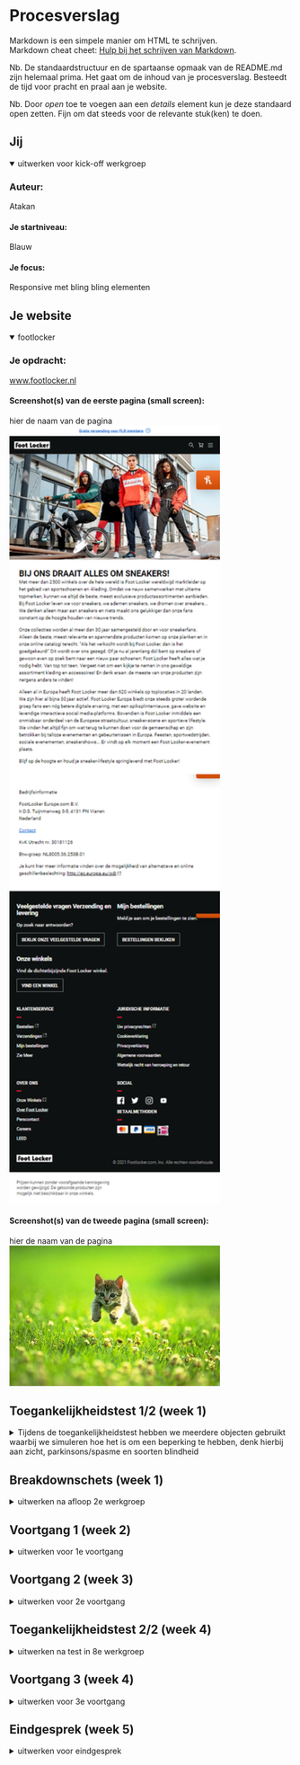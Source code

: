 # Procesverslag
Markdown is een simpele manier om HTML te schrijven.  
Markdown cheat cheet: [Hulp bij het schrijven van Markdown](https://github.com/adam-p/markdown-here/wiki/Markdown-Cheatsheet).

Nb. De standaardstructuur en de spartaanse opmaak van de README.md zijn helemaal prima. Het gaat om de inhoud van je procesverslag. Besteedt de tijd voor pracht en praal aan je website.

Nb. Door *open* toe te voegen aan een *details* element kun je deze standaard open zetten. Fijn om dat steeds voor de relevante stuk(ken) te doen.





## Jij

<details open>
  <summary>uitwerken voor kick-off werkgroep</summary>

  ### Auteur:
  Atakan

  #### Je startniveau:
  Blauw

  #### Je focus:
  Responsive met bling bling elementen
 
</details>





## Je website

<details open>
  <summary>footlocker</summary>

  ### Je opdracht:
  www.footlocker.nl

  #### Screenshot(s) van de eerste pagina (small screen): 
  hier de naam van de pagina  
  <img src="readme-images/mobileFootlocker.png" width="375px" alt="omschrijving van de pagina">

  #### Screenshot(s) van de tweede pagina (small screen):
  hier de naam van de pagina  
  <img src="readme-images/dummy-plaatje.jpg" width="375px" alt="omschrijving van de pagina">
 
</details>



## Toegankelijkheidstest 1/2 (week 1)

<details>
  <summary>Tijdens de toegankelijkheidstest hebben we meerdere objecten gebruikt waarbij we simuleren hoe het is om een beperking te hebben, denk hierbij aan zicht, parkinsons/spasme en soorten blindheid</summary>

  ### Bevindingen
  Lijst met je bevindingen die in de test naar voren kwamen: Blinden en of slechtzienden hebben verschillende soorten resultaten: je kan bijvoorbeeld alleen op een klein punt focussen en ziet verder niks meer om je heen, De website van footlocker kan druk ervaren worden, dat maakt het voor slechtzienden heel erg lastig om te zien waar ze gebleven zijn er zijn veel images en secties.
  
  Parkinson/spasmes heb ik zelf niet gedaan maar dit heb ik geobserveert bij een klasgenoot, hieruit kan ik concluderen dat het vrijwel onmogelijk is dat iemand met zware parkinsons een website kan gebruiken.

  #### Screenreader
  Een screenreader leest de HTML structuur zodat een blind of slechtziend persoon makkelijker gebruik kan maken van computers en smartphones.
  Op de site van footlocker maakt goed gebruik van de screenreader echter is de site best druk en kan de gebruiker overbelast worden met veel audio en zal de user veel moeten tabben om te komen waar hij/zij hoort te zijn. Dit vond ik fijn om te kunnen gebruiken maar er zijn momenten geweest waarbij ik lekker door wilde gaan naar een ander gedeelte van de website, dat duurde te lang. Hiervoor kan je het skippen van bepaalde elementen wat toegankelijker maken.


  #### Muis en Toetsenbord 
  De website van footlocker heeft heel veel content, daarmee wil ik zeggen dat het moeilijk bij te houden is waar je bent. Iemand met concentratie problemen gaat snel de draad kwijtraken kwam ik achter. je bent hier dus ook veel tijd mee kwijt om erachter te komen waar je gebleven was footlocker heeft dan alleen de standaard instellingen als je bijvoorbeeld gaat tabben, daardoor valt het niet zo snel op en kan het nog langer duren.


  #### Motoriek (shocks, elastiekjes)
  Hier heb ik niet aan deelgenomen, echter wel geobserveerd. Voor de user is het onmogelijk om gebruik te maken van een telefoon op computer door de spasmes. veel kan je er niet aan doen, je kan users met parkinsons wel grotere buttons geven om een knop bijvoorbeeld makkelijker klikbaar te maken of goed gebruik maken van tabs en de states daarvan.


  #### Visueel (brillen, contrast, kleurenblind, dark/light). 
  Visuele beperkingen verschillen de een ziet een klein punt en verder niet, de ander is natuurlijk kleurenblind en sommige hebben zelfs een soort vlek in hun zicht.
  hiervoor moet je breed gaan nadenken voor iedereen. Tijdens de tests heb ik zelf ervaren dat het lastig is om een deel van je zicht niet meer te kunnen zien, ik ervaarde een tijd en verloor eigenlijk snel mijn concentratie. Op momenten dat ik me kon focussen kreeg ik het wel voor elkaar 


</details>



## Breakdownschets (week 1)

<details>
  <summary>uitwerken na afloop 2e werkgroep</summary>

  ### de hele pagina: 
  <img src="readme-images/tekening_homepage.jpg" width="375px" alt="breakdown van de hele pagina">

  ### dynamisch deel (bijv menu): 
  <img src="readme-images/tekening_hamburgerMenu.jpg" width="375px" alt="breakdown van een dynamisch deel">

  ### wellicht nog een dynamisch deel (bijv filter): 
  <img src="readme-images/tekening_responsive.jpg" width="375px" alt="breakdown van nog een dynamisch deel">

</details>





## Voortgang 1 (week 2)

<details>
  <summary>uitwerken voor 1e voortgang</summary>

  ### Stand van zaken
  overstappen van een all div naar sections en articles in combinatie met geen of weinig gebruik van classes en ids is een moeilijke overstap voor mij persoonlijk, ook   opletten op semantiek ervaar ik als lastig en zal hier verder naar vragen. Overigens zou ik meer willen weten over de responsiveness van een site.


  ### Agenda voor meeting
  Atakan Ekinci (niet alle groepleden waren aanwezig, daarom heb ik dit op eigen intiatief gedaan)
  VRAGEN:
  •Pas ik de juiste semantiek toe? Zo nee wat doe ik verkeerd en wat kan beter.
  •Hoe maak ik een website responive?
  •Hoe zorg ik ervoor dat een image veranderd op basis van van schermgrootte?
  ### Verslag van meeting
  hier na afloop snel de uitkomsten van de meeting vastleggen
  
  Tijdens de eerste meeting kwam ik er snel achter dat ik had moeten beginnen op kleine scherm, ik heb me aan de situatie aangepast en heb ontdekt dat ik media querys kan gebruiken op dit soort momenten. Wat betreft de semantiek heb ik geleerd dat ik een W3C controlle heb waarbij er gekeken word naar de semantiek in het programma waarin ik werk, dat ga ik proberen vaker te gebruiken. Vasilis heeft mij mooi uitgelegd dat ik  picture element moest opzoeken, dat heb ik gedaan en vond meteen het antwoord waar ik naar opzoek was.
  
  

</details>





## Voortgang 2 (week 3)

<details>
  <summary>uitwerken voor 2e voortgang</summary>

  ### Stand van zaken
  hier dit ging goed & dit was lastig (neem ook screenshots op van delen van je website en code)


  ### Agenda voor meeting
  samen met je groepje opstellen
  
  Voor het voortgangsgesprek van week 2 had ik verder geen vragen waarbij ik ergens vastliep, Mijn doel was om met Vasilis de code door te lopen en de website te checken op de functionaliteiten en responsiveness. Hier kreeg ik te horen dat ik goed bezig was, er verder geen commentaar was en dat ik zo lekker door moest blijven gaan.

  ### Verslag van meeting
  hier na afloop snel de uitkomsten van de meeting vastleggen
   
  Ik heb te horen gekregen dat ik goed bezig ben en dat ik zo door moet gaan, na afloop heb ik dat ook zeker gedaan.

</details>





## Toegankelijkheidstest 2/2 (week 4)

<details>
  <summary>uitwerken na test in 8e werkgroep</summary>

  ### Bevindingen
  Lijst met je bevindingen die in de test naar voren kwamen (geef ook aan wat er verbeterd is):

  #### Screenreader
  De sreenreader functie doet het op de website van footlocker naar behoren, je krijgt te horen op welk bepaalt punt je heen gaat veel alternatieve teksten zodat niet denkt "waar ben ik nou". Dit heb ik ook aangehouden in mijn site en functioneert net als op de website van footlocker. Echter word er op de site van footlocker te veel gebruik gemaakt van divjes, dit kan ervoor zorgen dat er op onlogische wijze doorheen word gelezen!
Eventuele oplossing: Als je geen interesse hebt in bepaalde elementen maar die gedwongen toch moet doorgaan kan je eventueel ervoor zorgen dat onrelevante of de minstbelangrijke onderdelen overgeslagen worden.


  #### Muis en Toetsenbord 
  Het gebruik van de muis en toetsenbord per beperking verschilt enorm, als je slechtziend bent of kleurenblind kan je bijvoorbeeld nog een formulier invullen of         navigeren door de site. Met een motorieke beperking bleef dit wel lastig. Ik heb mij ook voorgenomen om meer nadruk te leggen op het tabben door mijn site heen zodat   de gebruiker in iedergeval duidelijk kan zien waar hij/zij is.


  #### Motoriek (shocks, elastiekjes)
  Ik heb bij deze test de elastiekjes gebruikt op mobile en desktop, hieruit blijkt dat het moeilijker is te gebruiken met een trackpad. Trackpads maken gebruik van     shortcuts met meerdere vingers bijvoorbeeld 2 vingers kan je gebruiken om te scrollen, Het kwam vaak voor dat ik in conflict was met de trackpad. Op mobile was het     gebruik fijn en werkte alles naar behoren.


  #### Visueel (brillen, contrast, kleurenblind, dark/light). 
  Door het gebruik van brillen kwam ik op het zelfde probleem wat footlocker heeft, tekst linkjes en klikbare images moeten nog duidelijker zijn. In de huidige staat     moet hier nog aan gewerkt worden.

</details>





## Voortgang 3 (week 4)

<details>
  <summary>uitwerken voor 3e voortgang</summary>

  ### Stand van zaken
  hier dit ging goed & dit was lastig (neem ook screenshots op van delen van je website en code)
  

  ### Agenda voor meeting
  samen met je groepje opstellen
  VRAGEN:
  •Geen
  
  bij het laatste gesprek was ik op gang en had verder geen vragen, de vragen die ik had heb ik gesteld in de les aan de student assistenten. De vraag ging               voornamelijk over hoe je dark en night mode kan toepassen op basis van je systeem voorkeur. ik wilde bij het voortgangs gesprek verder werken en als ik ergens         vastliep dan vragen te stellen.
  
  ### Verslag van meeting
  hier na afloop snel de uitkomsten van de meeting vastleggen
  
  Ik heb verder gewerkt aan bepaalde states om nadruk te leggen op users die gebruik maken van tab en afhankelijk zijn van button states.

</details>





## Eindgesprek (week 5)

<details>
  <summary>uitwerken voor eindgesprek</summary>

  ### Je uitkomst - karakteristiek screenshots:
  <img src="readme-images/dummy-plaatje.jpg" width="375px" alt="uitomst opdracht 1">
   Korte omschrijving met plaatjes
  •Mijzelf anders te laten denken dan alleen divjes, 
  •Het toepasselijk gebruiken van classes,
  •Knokken om te coderen, het gewoon doen en niet te zeuren.
  •HEEL VEEL VREUGDE IN MOMENTEN ALS ALLES LUKTE!!!!!
  ### Dit heb ik geleerd
  •Media querys <img src="readme-images/media query.jpg" width="375px" alt="top">
  •Picture element <img src="readme-images/picture-element.jpg" width="375px" >
  •Dropdown menu  <img src="readme-images/dropdownopen.jpg" width="375px">
  <img src="readme-images/dropdownclosed.jpg" width="375px" alt="top">
  •Day & night mode <img src="readme-images/daynightmode_varcolor.jpg" width="375px">
  •Var colors <img src="readme-images/daynightmode_varcolor.jpg" width="375px">
  •Forms <img src="readme-images/form.jpg" width="375px" alt="top">
  •Errors voorkomen dmv W3C validation in het programma
  •NOG MEEER BUTTON STATES, GOOD STUFF!!!!


  ### Dit ging goed/Heb ik geleerd: 
  <!-- Wat ging er goed -->
  Korte omschrijving met plaatjes
  •Mijzelf anders te laten denken dan alleen divjes, 
  •Het toepasselijk gebruiken van classes,
  •Knokken om te coderen, het gewoon doen en niet te zeuren.
  •HEEL VEEL VREUGDE IN MOMENTEN ALS ALLES LUKTE!!!!!
  <details>
    
     ### Dit heb ik geleerd
    •Media querys 
    <img src="readme-images/media query.jpg" width="375px" alt="top">
    •Picture element<img src="readme-images/picture-element.jpg" width="375px" >
    •Dropdown menu <img src="readme-images/dropdownopen.jpg" width="375px">
      <img src="readme-images/dropdownclosed.jpg" width="375px" alt="top">
    •Day & night mode <img src="readme-images/daynightmode_varcolor.png" width="375px">
    •Var colors <img src="readme-images/daynightmode_varcolor.png" width="375px">
    •Forms <img src="readme-images/form.png" width="375px" alt="top">
    •Errors voorkomen dmv W3C validation in het programma
    •NOG MEEER BUTTON STATES, GOOD STUFF!!!!
    </details>
  


  ### Dit was lastig/Is niet gelukt:
   <!-- Wat was lastig -->
    •	De footer van footlocker is nogal druk, het heeft meerdere buttons en kopjes. Dit wilde ik ook namaken maar door tijdsdruk heb ik ervoor gekozen om het simpel te houden met de informatie die er in moet staan.
    •	Forms toepassen, in een form de button een link geven werkt heel anders dan bijvoorbeeld een list item in de nav, Ik ben wel blij dat het uiteindelijk is gelukt.
    •	Het maken van de hamburger menu bleek lastiger dan ik dacht, en ben er nog steeds bang voor(java & css).
    • Desondanks dat het gelukt is had ik aan het begin wel moeite met de media querys, door het vaker toe te passen begon ik het duidelijker te vinden.

  
   <!-- Wat was niet gelukt -->
    •Searchbar, sommige onderdelen had ik onderschat vooralsnog wilde ik het proberen om bling bling en responsive te combineren
    •Betere vormgeving, ik moet de situatie soms accepteren voor wat het is. Als iets goed genoeg is wil ik het alsnog verbeteren, dit werkt averechts.
    •Meer gebruik van javascript, Het is iets waar ik alsnog lastig blijf vinden. Soms heb ik een gaaf idee en blijkt dat te complex te zijn voor mijn doen, daar maak      ik dan de keuze om dat te laten liggen omdat het te lang gaat duren en ga naar andere oplossingen/opties zoeken om een soortgelijk resultaat te behalen
    •Skip to main content
  <img src="readme-images/form.jpg" width="375px" alt="bummer">
</details>





## Bronnenlijst

<details open>
  <summary>continu bijhouden terwijl je werkt</summary>
      Voor alle fotos: https://www.footlocker.nl/
      Groene vink op de verassings page: https://commons.wikimedia.org/wiki/File:Eo_circle_green_checkmark.svg
      Day/night mode: https://developer.mozilla.org/en-US/docs/Web/CSS/@media/prefers-color-scheme (met hulp van de student assistent)
      Form > button linken: https://www.w3docs.com/snippets/html/how-to-create-an-html-button-that-acts-like-a-link.html
      Media query: https://www.w3schools.com/css/css_rwd_mediaqueries.asp (met hulp van de student assistent)
      flexbox froggy: https://flexboxfroggy.com/#nl (om flexbox beter te kunnen snappen)
      Animatie https://www.w3schools.com/css/css3_2dtransforms.asp (denk bijvoorbeeld aan skewY en TransformY)
      Opdrachten die op DLO stonden met informeren over vormgeving binnen css: https://dlo.mijnhva.nl/d2l/le/content/437097/Home
</details>
